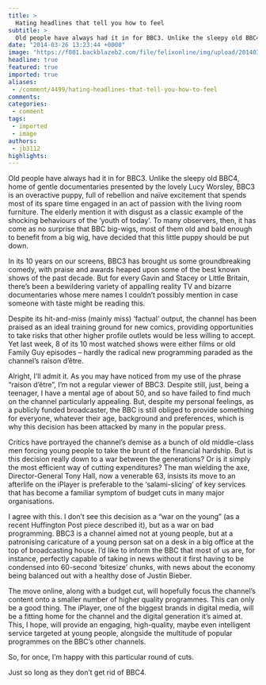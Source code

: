 ```yaml
---
title: >
  Hating headlines that tell you how to feel
subtitle: >
  Old people have always had it in for BBC3. Unlike the sleepy old BBC4, home of gentle documentaries presented by the lovely Lucy Worsley, BBC3 is an overactive puppy, full of rebellion and naïve excitement that spends most of its spare time engaged in an act of passion with the living room furniture
date: "2014-03-26 13:23:44 +0000"
image: "https://f001.backblazeb2.com/file/felixonline/img/upload/201403261324-jal08-little_britain.jpg"
headline: true
featured: true
imported: true
aliases:
 - /comment/4499/hating-headlines-that-tell-you-how-to-feel
comments:
categories:
 - comment
tags:
 - imported
 - image
authors:
 - jb3112
highlights:
---
```


Old people have always had it in for BBC3. Unlike the sleepy old BBC4, home of gentle documentaries presented by the lovely Lucy Worsley, BBC3 is an overactive puppy, full of rebellion and naïve excitement that spends most of its spare time engaged in an act of passion with the living room furniture. The elderly mention it with disgust as a classic example of the shocking behaviours of the ‘youth of today’. To many observers, then, it has come as no surprise that BBC big-wigs, most of them old and bald enough to benefit from a big wig, have decided that this little puppy should be put down.

In its 10 years on our screens, BBC3 has brought us some groundbreaking comedy, with praise and awards heaped upon some of the best known shows of the past decade. But for every Gavin and Stacey or Little Britain, there’s been a bewildering variety of appalling reality TV and bizarre documentaries whose mere names I couldn’t possibly mention in case someone with taste might be reading this.

Despite its hit-and-miss (mainly miss) ‘factual’ output, the channel has been praised as an ideal training ground for new comics, providing opportunities to take risks that other higher profile outlets would be less willing to accept. Yet last week, 8 of its 10 most watched shows were either films or old Family Guy episodes – hardly the radical new programming paraded as the channel’s raison d’être.

Alright, I’ll admit it. As you may have noticed from my use of the phrase “raison d’être”, I’m not a regular viewer of BBC3. Despite still, just, being a teenager, I have a mental age of about 50, and so have failed to find much on the channel particularly appealing. But, despite my personal feelings, as a publicly funded broadcaster, the BBC is still obliged to provide something for everyone, whatever their age, background and preferences, which is why this decision has been attacked by many in the popular press.

Critics have portrayed the channel’s demise as a bunch of old middle-class men forcing young people to take the brunt of the financial hardship. But is this decision really down to a war between the generations? Or is it simply the most efficient way of cutting expenditures? The man wielding the axe, Director-General Tony Hall, now a venerable 63, insists its move to an afterlife on the iPlayer is preferable to the ‘salami-slicing’ of key services that has become a familiar symptom of budget cuts in many major organisations.

I agree with this. I don’t see this decision as a “war on the young” (as a recent Huffington Post piece described it), but as a war on bad programming. BBC3 is a channel aimed not at young people, but at a patronising caricature of a young person sat on a desk in a big office at the top of broadcasting house. I’d like to inform the BBC that most of us are, for instance, perfectly capable of taking in news without it first having to be condensed into 60-second ‘bitesize’ chunks, with news about the economy being balanced out with a healthy dose of Justin Bieber.

The move online, along with a budget cut, will hopefully focus the channel’s content onto a smaller number of higher quality programmes. This can only be a good thing. The iPlayer, one of the biggest brands in digital media, will be a fitting home for the channel and the digital generation it’s aimed at. This, I hope, will provide an engaging, high-quality, maybe even intelligent service targeted at young people, alongside the multitude of popular programmes on the BBC’s other channels.

So, for once, I’m happy with this particular round of cuts.

Just so long as they don’t get rid of BBC4.
